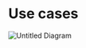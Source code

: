 # Use cases

![Untitled Diagram](https://user-images.githubusercontent.com/72207497/145579945-8a872baa-3aeb-4dd6-b91d-2a9b3b9c6297.png)

